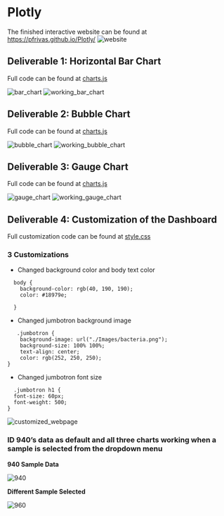 # Plotly
The finished interactive website can be found at https://pfrivas.github.io/Plotly/
![website](https://github.com/pfrivas/Plotly/blob/main/Challenge/Images/Website.png)

## Deliverable 1: Horizontal Bar Chart
Full code can be found at [charts.js](https://github.com/pfrivas/Plotly/blob/main/Challenge/charts.js)

![bar_chart](https://github.com/pfrivas/Plotly/blob/main/Challenge/Images/Horizontal%20Bar%20Chart.png)
![working_bar_chart](https://github.com/pfrivas/Plotly/blob/main/Challenge/Images/Working%20Bar%20Chart.png)

## Deliverable 2: Bubble Chart
Full code can be found at [charts.js](https://github.com/pfrivas/Plotly/blob/main/Challenge/charts.js)

![bubble_chart](https://github.com/pfrivas/Plotly/blob/main/Challenge/Images/Bubble%20Chart.png)
![working_bubble_chart](https://github.com/pfrivas/Plotly/blob/main/Challenge/Images/Working%20Bubble%20Chart.png)

## Deliverable 3: Gauge Chart
Full code can be found at [charts.js](https://github.com/pfrivas/Plotly/blob/main/Challenge/charts.js)
  
![gauge_chart](https://github.com/pfrivas/Plotly/blob/main/Challenge/Images/Gauge%20Chart.png)
![working_gauge_chart](https://github.com/pfrivas/Plotly/blob/main/Challenge/Images/Working%20Gauge%20Chart.png)
  
  
## Deliverable 4: Customization of the Dashboard
  
Full customization code can be found at [style.css](https://github.com/pfrivas/Plotly/blob/main/Challenge/style.css)
  
### 3 Customizations
- Changed background color and body text color
```
  body {
    background-color: rgb(40, 190, 190);
    color: #18979e;
   
  }
```
- Changed jumbotron background image
```
   .jumbotron {
    background-image: url("./Images/bacteria.png");
    background-size: 100% 100%;
    text-align: center;
    color: rgb(252, 250, 250);
}
```
- Changed jumbotron font size
```
  .jumbotron h1 {
  font-size: 60px;
  font-weight: 500;
}
```
  
![customized_webpage](https://github.com/pfrivas/Plotly/blob/main/Challenge/Images/Website_Customized.png)
  
### ID 940’s data as default and all three charts working when a sample is selected from the dropdown menu
  
**940 Sample Data**

  ![940](https://github.com/pfrivas/Plotly/blob/main/Challenge/Images/All%20Charts%20with%20940%20Data.png)

**Different Sample Selected**

  ![960](https://github.com/pfrivas/Plotly/blob/main/Challenge/Images/All%20Charts%20with%20960%20Data.png)
